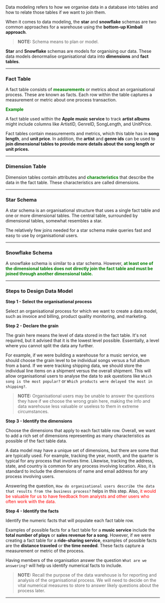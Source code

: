 
Data modeling refers to how we organise data in a database into tables and how to relate those tables if we want to join them.

When it comes to data modeling, the **star** and **snowflake** schemas are two common approaches for a warehouse using the **bottom-up Kimball approach**.

> **NOTE:** Schema means to plan or model.

**Star** and **Snowflake** schemas are models for organising our data. These data models denormalise organisational data into **dimensions** and **fact tables**.

---
### Fact Table

A fact table consists of <span style="color:green;font-weight:bold;">measurements</span> or metrics about an organisational process. These are known as facts. Each row within the table captures a measurement or metric about one process transaction.

<span style="color:green;font-weight:bold;">Example</span>

A fact table used within the **Apple music service** to track **artist albums** might include columns like ArtistID, GenreID, SongLength, and UnitPrice.

Fact tables contain measurements and metrics, which this table has in **song length**, and **unit price**. In addition, the **artist** and **genre ids** can be used to **join dimensional tables to provide more details about the song length or unit prices.**

---
### Dimension Table

Dimension tables contain attributes and <span style="color:green;font-weight:bold;">characteristics</span> that describe the data in the fact table. These characteristics are called dimensions.

---
### Star Schema

A star schema is an organisational structure that uses a single fact table and one or more dimensional tables. The central table, surrounded by dimensional tables, somewhat resembles a star. 

The relatively few joins needed for a star schema make queries fast and easy to use by organisational users.

---
### Snowflake Schema

A snowflake schema is similar to a star schema. However, <span style="color:green;font-weight:bold">at least one of the dimensional tables does not directly join the fact table and must be joined through another dimensional table.</span>

---
### Steps to Design Data Model

**Step 1 - Select the organisational process**

Select an organisational process for which we want to create a data model, such as invoice and billing, product quality monitoring, and marketing.

**Step 2 - Declare the grain**

The grain here means the level of data stored in the fact table. It's not required, but it advised that it is the lowest level possible. Essentially, a level where you cannot split the data any further. 

For example, if we were building a warehouse for a music service, we should choose the grain level to be individual songs versus a full album from a band. If we were tracking shipping data, we should store the individual line items on a shipment versus the overall shipment. This will allow organisational users to analyse the data to ask questions like `Which song is the most popular?` or `Which products were delayed the most in shipping?`. 

> **NOTE:** Organisational users may be unable to answer the questions they have if we choose the wrong grain here, making the info and data warehouse less valuable or useless to them in extreme circumstances.

**Step 3 - Identify the dimensions**

Choose the dimensions that apply to each fact table row. Overall, we want to add a rich set of dimensions representing as many characteristics as possible of the fact table data. 

A data model may have a unique set of dimensions, but there are some that are typically used. For example, tracking the year, month, and the quarter is typical for any process that involves time. Likewise, tracking the address, state, and country is common for any process involving location. Also, it is standard to include the dimensions of name and email address for any process involving users. 

Answering the question, `How do organisational users describe the data that results from the business process?` helps in this step. Also, <span style="color:red;">it would be valuable for us to have feedback from analysts and other users who often work with the data.</span>

**Step 4 - Identify the facts**

Identify the numeric facts that will populate each fact table row. 

Examples of possible facts for a fact table for a **music service** include the **total number of plays** or **sales revenue for a song**. However, if we were creating a fact table for a **ride-sharing service**, examples of possible facts are the **distance traveled** or **the time needed**. These facts capture a measurement or metric of the process. 

Having members of the organisation answer the question `What are we answering?` will help us identify numerical facts to include. 

> **NOTE:** Recall the purpose of the data warehouse is for reporting and analysis of the organisational process. We will need to decide on the vital numerical measures to store to answer likely questions about the process later.

---









